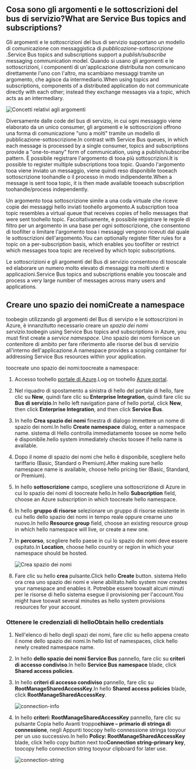 ## <a name="what-are-service-bus-topics-and-subscriptions"></a><span data-ttu-id="92bc7-101">Cosa sono gli argomenti e le sottoscrizioni del bus di servizio?</span><span class="sxs-lookup"><span data-stu-id="92bc7-101">What are Service Bus topics and subscriptions?</span></span>
<span data-ttu-id="92bc7-102">Gli argomenti e le sottoscrizioni del bus di servizio supportano un modello di comunicazione con messaggistica di *pubblicazione-sottoscrizione* .</span><span class="sxs-lookup"><span data-stu-id="92bc7-102">Service Bus topics and subscriptions support a *publish/subscribe* messaging communication model.</span></span> <span data-ttu-id="92bc7-103">Quando si usano gli argomenti e le sottoscrizioni, i componenti di un'applicazione distribuita non comunicano direttamente l'uno con l'altro, ma scambiano messaggi tramite un argomento, che agisce da intermediario.</span><span class="sxs-lookup"><span data-stu-id="92bc7-103">When using topics and subscriptions, components of a distributed application do not communicate directly with each other; instead they exchange messages via a topic, which acts as an intermediary.</span></span>

![Concetti relativi agli argomenti](./media/howto-service-bus-topics/sb-topics-01.png)

<span data-ttu-id="92bc7-105">Diversamente dalle code del bus di servizio, in cui ogni messaggio viene elaborato da un unico consumer, gli argomenti e le sottoscrizioni offrono una forma di comunicazione "uno a molti" tramite un modello di pubblicazione-sottoscrizione.</span><span class="sxs-lookup"><span data-stu-id="92bc7-105">In contrast with Service Bus queues, in which each message is processed by a single consumer, topics and subscriptions provide a "one-to-many" form of communication, using a publish/subscribe pattern.</span></span> <span data-ttu-id="92bc7-106">È possibile registrare l'argomento di tooa più sottoscrizioni.</span><span class="sxs-lookup"><span data-stu-id="92bc7-106">It is possible to register multiple subscriptions tooa topic.</span></span> <span data-ttu-id="92bc7-107">Quando l'argomento tooa viene inviato un messaggio, viene quindi reso disponibile tooeach sottoscrizione toohandle o il processo in modo indipendente.</span><span class="sxs-lookup"><span data-stu-id="92bc7-107">When a message is sent tooa topic, it is then made available tooeach subscription toohandle/process independently.</span></span>

<span data-ttu-id="92bc7-108">Un argomento tooa sottoscrizione simile a una coda virtuale che riceve copie dei messaggi hello inviati toohello argomento.</span><span class="sxs-lookup"><span data-stu-id="92bc7-108">A subscription tooa topic resembles a virtual queue that receives copies of hello messages that were sent toohello topic.</span></span> <span data-ttu-id="92bc7-109">Facoltativamente, è possibile registrare le regole di filtro per un argomento in una base per ogni sottoscrizione, che consentono di toofilter o limitare l'argomento tooa i messaggi vengono ricevuti dal quale le sottoscrizioni dell'argomento.</span><span class="sxs-lookup"><span data-stu-id="92bc7-109">You can optionally register filter rules for a topic on a per-subscription basis, which enables you toofilter or restrict which messages tooa topic are received by which topic subscriptions.</span></span>

<span data-ttu-id="92bc7-110">Le sottoscrizioni e gli argomenti del Bus di servizio consentono di tooscale ed elaborare un numero molto elevato di messaggi tra molti utenti e applicazioni.</span><span class="sxs-lookup"><span data-stu-id="92bc7-110">Service Bus topics and subscriptions enable you tooscale and process a very large number of messages across many users and applications.</span></span>

## <a name="create-a-namespace"></a><span data-ttu-id="92bc7-111">Creare uno spazio dei nomi</span><span class="sxs-lookup"><span data-stu-id="92bc7-111">Create a namespace</span></span>
<span data-ttu-id="92bc7-112">toobegin utilizzando gli argomenti del Bus di servizio e le sottoscrizioni in Azure, è innanzitutto necessario creare un *spazio dei nomi servizio*.</span><span class="sxs-lookup"><span data-stu-id="92bc7-112">toobegin using Service Bus topics and subscriptions in Azure, you must first create a *service namespace*.</span></span> <span data-ttu-id="92bc7-113">Uno spazio dei nomi fornisce un contenitore di ambito per fare riferimento alle risorse del bus di servizio all'interno dell'applicazione.</span><span class="sxs-lookup"><span data-stu-id="92bc7-113">A namespace provides a scoping container for addressing Service Bus resources within your application.</span></span>

<span data-ttu-id="92bc7-114">toocreate uno spazio dei nomi:</span><span class="sxs-lookup"><span data-stu-id="92bc7-114">toocreate a namespace:</span></span>

1. <span data-ttu-id="92bc7-115">Accesso toohello [portale di Azure][Azure portal].</span><span class="sxs-lookup"><span data-stu-id="92bc7-115">Log on toohello [Azure portal][Azure portal].</span></span>
2. <span data-ttu-id="92bc7-116">Nel riquadro di spostamento a sinistra di hello del portale di hello, fare clic su **New**, quindi fare clic su **Enterprise Integration**, quindi fare clic su **Bus di servizio**.</span><span class="sxs-lookup"><span data-stu-id="92bc7-116">In hello left navigation pane of hello portal, click **New**, then click **Enterprise Integration**, and then click **Service Bus**.</span></span>
3. <span data-ttu-id="92bc7-117">In hello **Crea spazio dei nomi** finestra di dialogo immettere un nome di spazio dei nomi.</span><span class="sxs-lookup"><span data-stu-id="92bc7-117">In hello **Create namespace** dialog, enter a namespace name.</span></span> <span data-ttu-id="92bc7-118">sistema di Hello controlla immediatamente toosee se nome hello è disponibile.</span><span class="sxs-lookup"><span data-stu-id="92bc7-118">hello system immediately checks toosee if hello name is available.</span></span>
4. <span data-ttu-id="92bc7-119">Dopo il nome di spazio dei nomi che hello è disponibile, scegliere hello tariffario (Basic, Standard o Premium).</span><span class="sxs-lookup"><span data-stu-id="92bc7-119">After making sure hello namespace name is available, choose hello pricing tier (Basic, Standard, or Premium).</span></span>
5. <span data-ttu-id="92bc7-120">In hello **sottoscrizione** campo, scegliere una sottoscrizione di Azure in cui lo spazio dei nomi di toocreate hello.</span><span class="sxs-lookup"><span data-stu-id="92bc7-120">In hello **Subscription** field, choose an Azure subscription in which toocreate hello namespace.</span></span>
6. <span data-ttu-id="92bc7-121">In hello **gruppo di risorse** selezionare un gruppo di risorse esistente in cui hello dello spazio dei nomi in tempo reale oppure crearne uno nuovo.</span><span class="sxs-lookup"><span data-stu-id="92bc7-121">In hello **Resource group** field, choose an existing resource group in which hello namespace will live, or create a new one.</span></span>      
7. <span data-ttu-id="92bc7-122">In **percorso**, scegliere hello paese in cui lo spazio dei nomi deve essere ospitato.</span><span class="sxs-lookup"><span data-stu-id="92bc7-122">In **Location**, choose hello country or region in which your namespace should be hosted.</span></span>
   
    ![Crea spazio dei nomi][create-namespace]
8. <span data-ttu-id="92bc7-124">Fare clic su hello **crea** pulsante.</span><span class="sxs-lookup"><span data-stu-id="92bc7-124">Click hello **Create** button.</span></span> <span data-ttu-id="92bc7-125">sistema Hello ora crea uno spazio dei nomi e viene abilitato.</span><span class="sxs-lookup"><span data-stu-id="92bc7-125">hello system now creates your namespace and enables it.</span></span> <span data-ttu-id="92bc7-126">Potrebbe essere toowait alcuni minuti per le risorse di hello sistema esegue il provisioning per l'account.</span><span class="sxs-lookup"><span data-stu-id="92bc7-126">You might have toowait several minutes as hello system provisions resources for your account.</span></span>

### <a name="obtain-hello-credentials"></a><span data-ttu-id="92bc7-127">Ottenere le credenziali di hello</span><span class="sxs-lookup"><span data-stu-id="92bc7-127">Obtain hello credentials</span></span>
1. <span data-ttu-id="92bc7-128">Nell'elenco di hello degli spazi dei nomi, fare clic su hello appena creato il nome dello spazio dei nomi.</span><span class="sxs-lookup"><span data-stu-id="92bc7-128">In hello list of namespaces, click hello newly created namespace name.</span></span>
2. <span data-ttu-id="92bc7-129">In hello **dello spazio dei nomi Service Bus** pannello, fare clic su **criteri di accesso condiviso**.</span><span class="sxs-lookup"><span data-stu-id="92bc7-129">In hello **Service Bus namespace** blade, click **Shared access policies**.</span></span>
3. <span data-ttu-id="92bc7-130">In hello **criteri di accesso condiviso** pannello, fare clic su **RootManageSharedAccessKey**.</span><span class="sxs-lookup"><span data-stu-id="92bc7-130">In hello **Shared access policies** blade, click **RootManageSharedAccessKey**.</span></span>
   
    ![connection-info][connection-info]
4. <span data-ttu-id="92bc7-132">In hello **criteri: RootManageSharedAccessKey** pannello, fare clic su pulsante Copia hello Avanti troppo**chiave – primario di stringa di connessione**, negli Appunti toocopy hello connessione stringa tooyour per un uso successivo.</span><span class="sxs-lookup"><span data-stu-id="92bc7-132">In hello **Policy: RootManageSharedAccessKey** blade, click hello copy button next too**Connection string–primary key**, toocopy hello connection string tooyour clipboard for later use.</span></span>
   
    ![connection-string][connection-string]

[Azure portal]: https://portal.azure.com
[create-namespace]: ./media/howto-service-bus-topics/create-namespace.png
[connection-info]: ./media/howto-service-bus-topics/connection-info.png
[connection-string]: ./media/howto-service-bus-topics/connection-string.png


